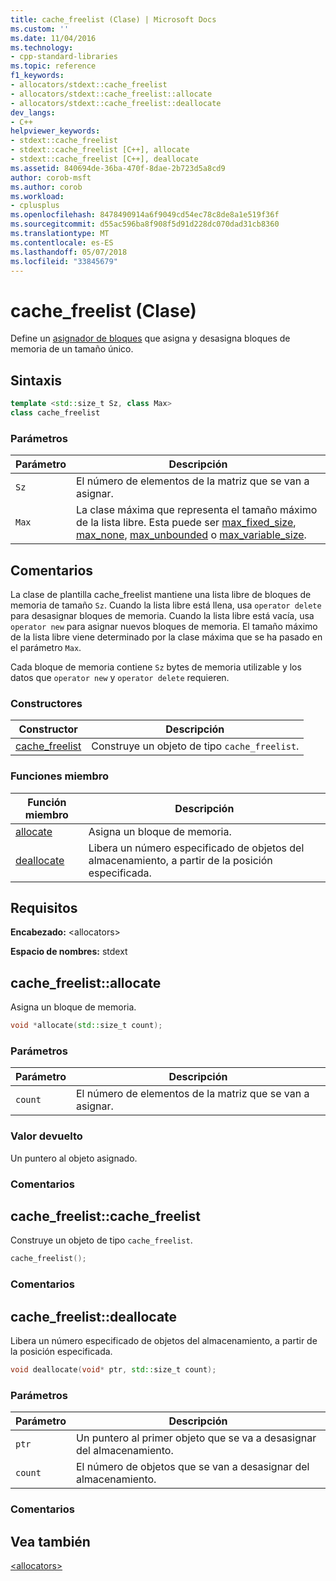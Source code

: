 ```yaml
---
title: cache_freelist (Clase) | Microsoft Docs
ms.custom: ''
ms.date: 11/04/2016
ms.technology:
- cpp-standard-libraries
ms.topic: reference
f1_keywords:
- allocators/stdext::cache_freelist
- allocators/stdext::cache_freelist::allocate
- allocators/stdext::cache_freelist::deallocate
dev_langs:
- C++
helpviewer_keywords:
- stdext::cache_freelist
- stdext::cache_freelist [C++], allocate
- stdext::cache_freelist [C++], deallocate
ms.assetid: 840694de-36ba-470f-8dae-2b723d5a8cd9
author: corob-msft
ms.author: corob
ms.workload:
- cplusplus
ms.openlocfilehash: 8478490914a6f9049cd54ec78c8de8a1e519f36f
ms.sourcegitcommit: d55ac596ba8f908f5d91d228dc070dad31cb8360
ms.translationtype: MT
ms.contentlocale: es-ES
ms.lasthandoff: 05/07/2018
ms.locfileid: "33845679"
---
```

# <a name="cachefreelist-class"></a>cache_freelist (Clase)

Define un [asignador de bloques](../standard-library/allocators-header.md) que asigna y desasigna bloques de memoria de un tamaño único.

## <a name="syntax"></a>Sintaxis

```cpp
template <std::size_t Sz, class Max>
class cache_freelist
```

### <a name="parameters"></a>Parámetros

|Parámetro|Descripción|
|---------------|-----------------|
|`Sz`|El número de elementos de la matriz que se van a asignar.|
|`Max`|La clase máxima que representa el tamaño máximo de la lista libre. Esta puede ser [max_fixed_size](../standard-library/max-fixed-size-class.md), [max_none](../standard-library/max-none-class.md), [max_unbounded](../standard-library/max-unbounded-class.md) o [max_variable_size](../standard-library/max-variable-size-class.md).|

## <a name="remarks"></a>Comentarios

La clase de plantilla cache_freelist mantiene una lista libre de bloques de memoria de tamaño `Sz`. Cuando la lista libre está llena, usa `operator delete` para desasignar bloques de memoria. Cuando la lista libre está vacía, usa `operator new` para asignar nuevos bloques de memoria. El tamaño máximo de la lista libre viene determinado por la clase máxima que se ha pasado en el parámetro `Max`.

Cada bloque de memoria contiene `Sz` bytes de memoria utilizable y los datos que `operator new` y `operator delete` requieren.

### <a name="constructors"></a>Constructores

|Constructor|Descripción|
|-|-|
|[cache_freelist](#cache_freelist)|Construye un objeto de tipo `cache_freelist`.|

### <a name="member-functions"></a>Funciones miembro

|Función miembro|Descripción|
|-|-|
|[allocate](#allocate)|Asigna un bloque de memoria.|
|[deallocate](#deallocate)|Libera un número especificado de objetos del almacenamiento, a partir de la posición especificada.|

## <a name="requirements"></a>Requisitos

**Encabezado:** \<allocators>

**Espacio de nombres:** stdext

## <a name="allocate"></a>  cache_freelist::allocate

Asigna un bloque de memoria.

```cpp
void *allocate(std::size_t count);
```

### <a name="parameters"></a>Parámetros

|Parámetro|Descripción|
|---------------|-----------------|
|`count`|El número de elementos de la matriz que se van a asignar.|

### <a name="return-value"></a>Valor devuelto

Un puntero al objeto asignado.

### <a name="remarks"></a>Comentarios

## <a name="cache_freelist"></a>  cache_freelist::cache_freelist

Construye un objeto de tipo `cache_freelist`.

```cpp
cache_freelist();
```

### <a name="remarks"></a>Comentarios

## <a name="deallocate"></a>  cache_freelist::deallocate

Libera un número especificado de objetos del almacenamiento, a partir de la posición especificada.

```cpp
void deallocate(void* ptr, std::size_t count);
```

### <a name="parameters"></a>Parámetros

|Parámetro|Descripción|
|---------------|-----------------|
|`ptr`|Un puntero al primer objeto que se va a desasignar del almacenamiento.|
|`count`|El número de objetos que se van a desasignar del almacenamiento.|

### <a name="remarks"></a>Comentarios

## <a name="see-also"></a>Vea también

[\<allocators>](../standard-library/allocators-header.md)<br/>
